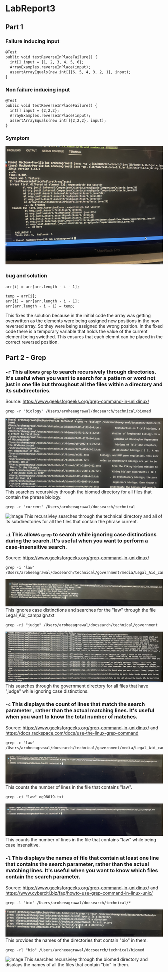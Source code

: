 # LabReport3
## Part 1
### Failure inducing input
```
@Test 
public void testReverseInPlaceFailure() {
  int[] input = {1, 2, 3, 4, 5, 6}; 
  ArrayExamples.reverseInPlace(input);
  assertArrayEquals(new int[]{6, 5, 4, 3, 2, 1}, input);
}
```
### Non failure inducing input
```
@Test 
public void testReverseInPlaceFailure() {
  int[] input = {2,2,2}; 
  ArrayExamples.reverseInPlace(input);
  assertArrayEquals(new int[]{2,2,2}, input); 
}
```
### Symptom
![Image](IMG_8164.JPG)
### bug and solution 
```
arr[i] = arr[arr.length - i - 1];
```
```
temp = arr[i];
arr[i] = arr[arr.length - i - 1];
arr[arr.length - i - 1] = temp;
```
This fixes the solution because in the initial code the array was getting overwritten as the elements were being assigned new positions in the now reversed array. So they were being assigned the wrong position. In the fixed code there is a temporary variable that holds the value of the current element being swicthed. This ensures that each elemnt can be placed in the correct reversed position.

## Part 2 - Grep
### `-r` This allows `grep` to search recursively through directories. It's useful when you want to search for a pattern or word not just in one file but throughout all the files within a directory and its subdirectories.
Source: https://www.geeksforgeeks.org/grep-command-in-unixlinux/
```
grep -r "biology" /Users/aroheeagrawal/docsearch/technical/biomed
```
![Image](IMG_8195.jpg)
This searches recursivley through the biomed directory for all files that contain the phrase biology.
```
grep -r "current" /Users/aroheeagrawal/docsearch/technical
```
![Image](IMG_8207.JPG)
This recursivley searches through the technical directory and all of its subdirectories for all the files that contain the phrase current.
### `-i` This allows `grep` to search while ignoring case distinctions during the search. It's useful when you want to perform a case-insensitive search.
Source: https://www.geeksforgeeks.org/grep-command-in-unixlinux/ 
```
grep -i "law" /Users/aroheeagrawal/docsearch/technical/government/media/Legal_Aid_campaign.txt
```
![Image](IMG_8196.jpg)
This ignores case distinctions and searches for the "law" through the file Legal_Aid_campaign.txt
```
grep -ri "judge" /Users/aroheeagrawal/docsearch/technical/government
```
![Image](IMG_8197.jpg)
This searches through the government directory for all files that have "judge" while ignoring case distinctions.

### `-c` This  displays the count of lines that match the search parameter , rather than the actual matching lines. It's useful when you want to know the total number of matches.
Source: https://www.geeksforgeeks.org/grep-command-in-unixlinux/ and https://docs.rackspace.com/docs/use-the-linux-grep-command
```
grep -c "law" /Users/aroheeagrawal/docsearch/technical/government/media/Legal_Aid_campaign.txt
```
![Image](IMG_8198.jpg)
This counts the number of lines in the file that contains "law".
```
grep -ci "law" og98019.txt
```
![Image](IMG_8199.jpg)
This counts the number of lines in the file that contains "law" while being case insensitive.

### `-l` This displays the names of file that contain at least one line that contains the search parameter, rather than the actual matching lines. It's useful when you want to know which files contain the search parameter. 
Source: https://www.geeksforgeeks.org/grep-command-in-unixlinux/ and https://www.cyberciti.biz/faq/howto-use-grep-command-in-linux-unix/
```
grep -l "bio" /Users/aroheeagrawal/docsearch/technical/*
```
![Image](IMG_8200.jpg)
This provides the names of the directories that contain "bio" in them.
```
grep -rl "bio" /Users/aroheeagrawal/docsearch/technical/biomed
```
![Image](IMG_8208.JPG) 
This searches recursivley through the biomed directory and displays the names of all the files that contain "bio" in them. 
